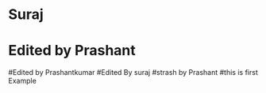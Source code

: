 # Suraj
# Edited by Prashant
#Edited by Prashantkumar
#Edited By suraj
#strash by Prashant
#this is first Example

